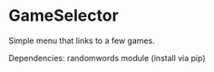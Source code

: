 # GameSelector
Simple menu that links to a few games.

Dependencies:
randomwords module (install via pip)
